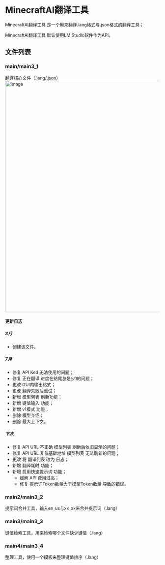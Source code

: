 # MinecraftAl翻译工具

MinecraftAl翻译工具 是一个用来翻译.lang格式与.json格式的翻译工具；

MinecraftAl翻译工具 默认使用LM Studio软件作为API。

## 文件列表

### main/main3_1

翻译核心文件（.lang/.json）
<img width="1282" height="752" alt="image" src="https://github.com/user-attachments/assets/9f011c13-d7dc-4f61-9658-8796f44e0110" />

#### 更新日志

##### 3月

- 创建该文件。

##### 7月

- 修复 API Ked 无法使用的问题；
- 修复 正在翻译 进度在结尾总是少1的问题；
- 更改 GUI内输出格式；
- 更改 翻译失败后重试；
- 新增 模型列表 刷新功能；
- 新增 键值输入 功能；
- 新增 v1模式 功能；
- 删除 模型介绍；
- 删除 最大上下文。

##### 下次

- 修复 API URL 不正确 模型列表 刷新后依旧显示的问题；
- 修复 API URL 非仅基础地址 模型列表 无法刷新的问题；
- 更改 将 翻译列表 改为 日志；
- 新增 翻译耗时 功能；
- 新增 启用快速提示词 功能；
  - 缓解 API 费用过高；
  - 修复 提示词Token数量大于模型Token数量 导致的错误。

### main2/main3_2

提示词合并工具，输入en_us与xx_xx来合并提示词（.lang）

### main3/main3_3

键值检索工具，用来检索哪个文件缺少键值（.lang）

### main4/main3_4

整理工具，使用一个模板来整理键值排序（.lang）
